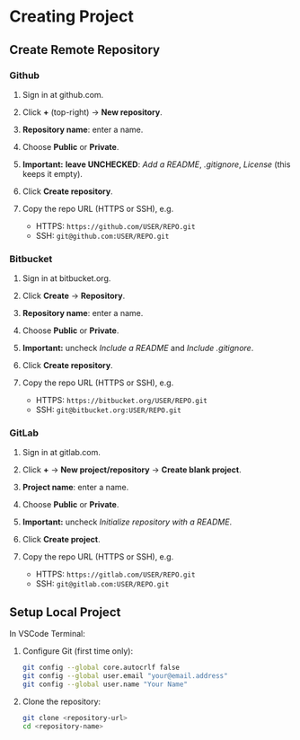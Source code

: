 # Creating Project

## Create Remote Repository

### Github

1. Sign in at github.com.
2. Click **+** (top-right) → **New repository**.
3. **Repository name**: enter a name.
4. Choose **Public** or **Private**.
5. **Important:** **leave UNCHECKED**: *Add a README*, *.gitignore*, *License* (this keeps it empty).
6. Click **Create repository**.
7. Copy the repo URL (HTTPS or SSH), e.g.

   * HTTPS: `https://github.com/USER/REPO.git`
   * SSH: `git@github.com:USER/REPO.git`

### Bitbucket

1. Sign in at bitbucket.org.
2. Click **Create** → **Repository**.
3. **Repository name**: enter a name.
4. Choose **Public** or **Private**.
5. **Important:** uncheck *Include a README* and *Include .gitignore*.
6. Click **Create repository**.
7. Copy the repo URL (HTTPS or SSH), e.g.

   * HTTPS: `https://bitbucket.org/USER/REPO.git`
   * SSH: `git@bitbucket.org:USER/REPO.git`

### GitLab

1. Sign in at gitlab.com.
2. Click **+** → **New project/repository** → **Create blank project**.
3. **Project name**: enter a name.
4. Choose **Public** or **Private**.
5. **Important:** uncheck *Initialize repository with a README*.
6. Click **Create project**.
7. Copy the repo URL (HTTPS or SSH), e.g.

   * HTTPS: `https://gitlab.com/USER/REPO.git`
   * SSH: `git@gitlab.com:USER/REPO.git`

## Setup Local Project

In VSCode Terminal:

1. Configure Git (first time only):

   ```bash
   git config --global core.autocrlf false
   git config --global user.email "your@email.address"
   git config --global user.name "Your Name"
   ```

2. Clone the repository:

   ```bash
   git clone <repository-url>
   cd <repository-name>
   ```

